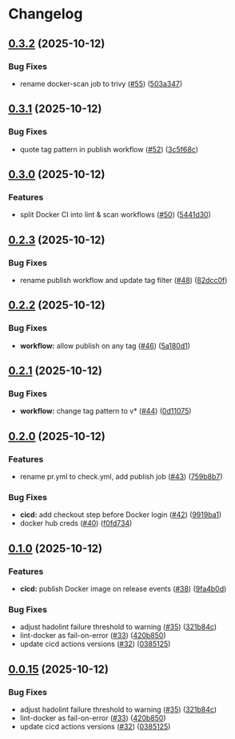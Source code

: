 # Changelog

## [0.3.2](https://github.com/stupenkov/docker-yc-terraform/compare/v0.3.1...v0.3.2) (2025-10-12)


### Bug Fixes

* rename docker-scan job to trivy ([#55](https://github.com/stupenkov/docker-yc-terraform/issues/55)) ([503a347](https://github.com/stupenkov/docker-yc-terraform/commit/503a3470c731c4fb11394452f38b30cf79ed7506))

## [0.3.1](https://github.com/stupenkov/docker-yc-terraform/compare/v0.3.0...v0.3.1) (2025-10-12)


### Bug Fixes

* quote tag pattern in publish workflow ([#52](https://github.com/stupenkov/docker-yc-terraform/issues/52)) ([3c5f68c](https://github.com/stupenkov/docker-yc-terraform/commit/3c5f68c3452db1c4acd0a74b2309647433a31c61))

## [0.3.0](https://github.com/stupenkov/docker-yc-terraform/compare/v0.2.3...v0.3.0) (2025-10-12)


### Features

* split Docker CI into lint & scan workflows ([#50](https://github.com/stupenkov/docker-yc-terraform/issues/50)) ([5441d30](https://github.com/stupenkov/docker-yc-terraform/commit/5441d308dedb9028f28bb6efb3545d0ed5630650))

## [0.2.3](https://github.com/stupenkov/docker-yc-terraform/compare/v0.2.2...v0.2.3) (2025-10-12)


### Bug Fixes

* rename publish workflow and update tag filter ([#48](https://github.com/stupenkov/docker-yc-terraform/issues/48)) ([82dcc0f](https://github.com/stupenkov/docker-yc-terraform/commit/82dcc0f2d8f23b6f8b6aa6d6df3f91655bbd9bcd))

## [0.2.2](https://github.com/stupenkov/docker-yc-terraform/compare/v0.2.1...v0.2.2) (2025-10-12)


### Bug Fixes

* **workflow:** allow publish on any tag ([#46](https://github.com/stupenkov/docker-yc-terraform/issues/46)) ([5a180d1](https://github.com/stupenkov/docker-yc-terraform/commit/5a180d118ff0810a25de078d4fe1068e2e3734ed))

## [0.2.1](https://github.com/stupenkov/docker-yc-terraform/compare/v0.2.0...v0.2.1) (2025-10-12)


### Bug Fixes

* **workflow:** change tag pattern to v* ([#44](https://github.com/stupenkov/docker-yc-terraform/issues/44)) ([0d11075](https://github.com/stupenkov/docker-yc-terraform/commit/0d1107552cd6b8a93b2dc11ef9487d425c71c732))

## [0.2.0](https://github.com/stupenkov/docker-yc-terraform/compare/v0.1.0...v0.2.0) (2025-10-12)


### Features

* rename pr.yml to check.yml, add publish job ([#43](https://github.com/stupenkov/docker-yc-terraform/issues/43)) ([759b8b7](https://github.com/stupenkov/docker-yc-terraform/commit/759b8b7f66d2a53c180c9bbc9c11f96e5b02f608))


### Bug Fixes

* **cicd:** add checkout step before Docker login ([#42](https://github.com/stupenkov/docker-yc-terraform/issues/42)) ([9919ba1](https://github.com/stupenkov/docker-yc-terraform/commit/9919ba1acbbb50cf80a5a53608e67d3968d9e210))
* docker hub creds ([#40](https://github.com/stupenkov/docker-yc-terraform/issues/40)) ([f0fd734](https://github.com/stupenkov/docker-yc-terraform/commit/f0fd73404aa41df48ef36e41b5e506bbec1b1fef))

## [0.1.0](https://github.com/stupenkov/docker-yc-terraform/compare/v0.0.15...v0.1.0) (2025-10-12)


### Features

* **cicd:** publish Docker image on release events ([#38](https://github.com/stupenkov/docker-yc-terraform/issues/38)) ([9fa4b0d](https://github.com/stupenkov/docker-yc-terraform/commit/9fa4b0d3e9f13187d1795719584edf6749661832))


### Bug Fixes

* adjust hadolint failure threshold to warning ([#35](https://github.com/stupenkov/docker-yc-terraform/issues/35)) ([321b84c](https://github.com/stupenkov/docker-yc-terraform/commit/321b84c55e86ea05970fab29e55fda13c02e29bb))
* lint-docker as fail-on-error ([#33](https://github.com/stupenkov/docker-yc-terraform/issues/33)) ([420b850](https://github.com/stupenkov/docker-yc-terraform/commit/420b8509d1f0a6fbb83dd318823cea8d37b0661b))
* update cicd actions versions ([#32](https://github.com/stupenkov/docker-yc-terraform/issues/32)) ([0385125](https://github.com/stupenkov/docker-yc-terraform/commit/0385125d25dfa6f4d388eec1a1d3f6c582fc6df4))

## [0.0.15](https://github.com/stupenkov/docker-yc-terraform/compare/v0.0.14...v0.0.15) (2025-10-12)


### Bug Fixes

* adjust hadolint failure threshold to warning ([#35](https://github.com/stupenkov/docker-yc-terraform/issues/35)) ([321b84c](https://github.com/stupenkov/docker-yc-terraform/commit/321b84c55e86ea05970fab29e55fda13c02e29bb))
* lint-docker as fail-on-error ([#33](https://github.com/stupenkov/docker-yc-terraform/issues/33)) ([420b850](https://github.com/stupenkov/docker-yc-terraform/commit/420b8509d1f0a6fbb83dd318823cea8d37b0661b))
* update cicd actions versions ([#32](https://github.com/stupenkov/docker-yc-terraform/issues/32)) ([0385125](https://github.com/stupenkov/docker-yc-terraform/commit/0385125d25dfa6f4d388eec1a1d3f6c582fc6df4))
